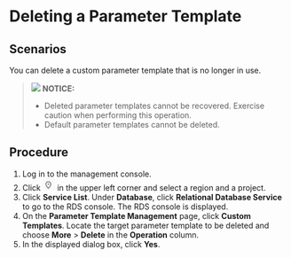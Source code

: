# Deleting a Parameter Template<a name="en-us_topic_0049456843"></a>

## **Scenarios**<a name="section248112021479"></a>

You can delete a custom parameter template that is no longer in use.

>![](/images/icon-notice.gif) **NOTICE:**   
>-   Deleted parameter templates cannot be recovered. Exercise caution when performing this operation.  
>-   Default parameter templates cannot be deleted.  

## Procedure<a name="s97272bf3c5b243c39b9e0dc5c2fc1972"></a>

1.  Log in to the management console.
2.  Click  ![](figures/region.png)  in the upper left corner and select a region and a project.
3.  Click  **Service List**. Under  **Database**, click  **Relational Database Service**  to go to the RDS console. The RDS console is displayed.
4.  On the  **Parameter Template Management**  page, click  **Custom Templates**. Locate the target parameter template to be deleted and choose  **More**  \>  **Delete**  in the  **Operation**  column.
5.  In the displayed dialog box, click  **Yes**.

